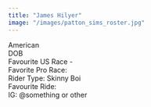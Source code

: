 ```yaml
---
title: "James Hilyer"
image: "/images/patton_sims_roster.jpg"
---
```


American \
DOB \
Favourite US Race -  \
Favorite Pro Race: \
Rider Type: Skinny Boi \
Favourite Ride:  \
IG: @something or other
